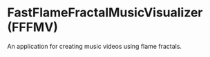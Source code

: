 # FastFlameFractalMusicVisualizer (FFFMV)
An application for creating music videos using flame fractals.
